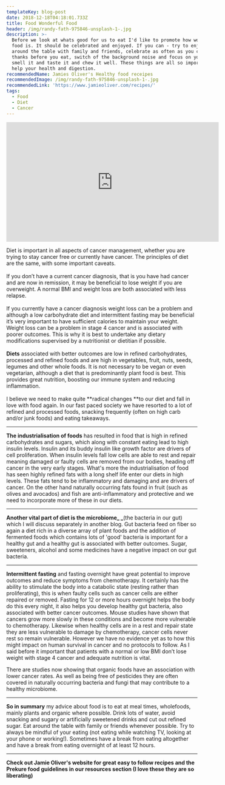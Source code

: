```yaml
---
templateKey: blog-post
date: 2018-12-18T04:18:01.733Z
title: Food Wonderful Food
header: /img/randy-fath-975846-unsplash-1-.jpg
description: >-
  Before we look at whats good for us to eat I'd like to promote how wonderful
  food is. It should be celebrated and enjoyed. If you can - try to enjoy food
  around the table with family and friends, celebrate as often as you can! Give
  thanks before you eat, switch of the background noise and focus on your food;
  smell it and taste it and chew it well. These things are all so important to
  help your health and digestion. 
recommendedName: Jamies Oliver's Healthy food receipes
recommendedImage: /img/randy-fath-975846-unsplash-1-.jpg
recommendedLink: 'https://www.jamieoliver.com/recipes/'
tags:
  - Food
  - Diet
  - Cancer
---
```

<iframe width="560" height="315" src="https://www.youtube.com/embed/hzoKFycwHYI" frameborder="0" allow="accelerometer; autoplay; encrypted-media; gyroscope; picture-in-picture" allowfullscreen></iframe>

Diet is important in all aspects of cancer management, whether you are trying to stay cancer free or currently have cancer. The principles of diet are the same, with some important caveats.\
\
If you don’t have a current cancer diagnosis, that is you have had cancer and are now in remission, it may be beneficial to lose weight if you are overweight. A normal BMI and weight loss are both associated with less relapse.\
\
If you currently have a cancer diagnosis weight loss can be a problem and although a low carbohydrate diet and intermittent fasting may be beneficial it’s very important to have sufficient calories to maintain your weight. Weight loss can be a problem in stage 4 cancer and is associated with poorer outcomes. This is why it is best to undertake any dietary modifications supervised by a nutritionist or dietitian if possible.\
\
**Diets** associated with better outcomes are low in refined carbohydrates, processed and refined foods and are high in vegetables, fruit, nuts, seeds, legumes and other whole foods. It is not necessary to be vegan or even vegetarian, although a diet that is predominantly plant food is best. This provides great nutrition, boosting our immune system and reducing inflammation.\
\
I believe we need to make quite **radical changes **to our diet and fall in love with food again. In our fast paced society we have resorted to a lot of refined and processed foods, snacking frequently (often on high carb and/or junk foods) and eating takeaways.

****

**The industrialisation of foods** has resulted in food that  is high in refined carbohydrates and sugars, which along with constant eating lead to high insulin levels. Insulin and its buddy insulin like growth factor are drivers of cell proliferation. When insulin levels fall low cells are able to rest and repair meaning damaged or faulty cells are removed from our bodies, heading off cancer in the very early stages. What's more the industrialisation of food has seen highly refined fats with a long shelf life enter our diets in high levels. These fats tend to be inflammatory and damaging and are drivers of cancer. On the other hand naturally occurring fats found in fruit (such as olives and avocados) and fish are anti-inflammatory and protective and we need to incorporate more of these in our diets.

****

**Another vital part of diet is the microbiome_ _**(the bacteria in our gut) which I will discuss separately in another blog. Gut bacteria feed on fiber so again a diet rich in a diverse array of plant foods and the addition of fermented foods which contains lots of 'good' bacteria is important for a healthy gut and a healthy gut is associated with better outcomes. Sugar, sweeteners, alcohol and some medicines have a negative impact on our gut bacteria.

****

**Intermittent fasting** and fasting overnight have great potential to improve outcomes and reduce symptoms from chemotherapy. It certainly has the ability to stimulate the body into a catabolic state (resting rather than proliferating), this is when faulty cells such as cancer cells are either repaired or removed. Fasting for 12 or more hours overnight helps the body do this every night, it also helps you develop healthy gut bacteria, also associated with better cancer outcomes. Mouse studies have shown that cancers grow more slowly in these conditions and become more vulnerable to chemotherapy. Likewise when healthy cells are in a rest and repair state they are less vulnerable to damage by chemotherapy, cancer cells never rest so remain vulnerable. However we have no evidence yet  as to how this might impact on human survival in cancer and no protocols to follow. As I said before it important that patients with a normal or low BMI don’t lose weight with stage 4 cancer and adequate nutrition is vital.



There are studies now showing that organic foods have an association with lower cancer rates. As well as being free of pesticides they are often covered in naturally occurring bacteria and fungi that may contribute to a healthy microbiome.

****

**So in summary** my advice about food is to eat at meal times, wholefoods, mainly plants and organic where possible. Drink lots of water, avoid snacking and sugary or artificially sweetened drinks and cut out refined sugar. Eat around the table with family or friends whenever possible. Try to always be mindful of your eating (not eating while watching TV, looking at your phone or working!). Sometimes have a break from eating altogether and have a break from eating overnight of at least 12 hours. 

****

**Check out Jamie Oliver's website for great easy to follow recipes and the Prekure food guidelines in our resources section (I love these they are so liberating)**
